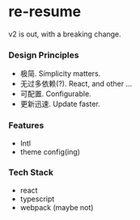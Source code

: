 # re-resume

v2 is out, with a breaking change.

### Design Principles

- 极简. Simplicity matters.
- 无过多依赖(?). React, and other ...
- 可配置. Configurable.
- 更新迅速. Update faster.

### Features

- Intl
- theme config(ing)

### Tech Stack

- react
- typescript
- webpack (maybe not)
